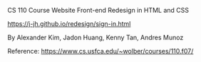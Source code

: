 CS 110 Course Website Front-end Redesign in HTML and CSS

https://j-jh.github.io/redesign/sign-in.html 


By Alexander Kim, Jadon Huang, Kenny Tan, Andres Munoz


Reference: https://www.cs.usfca.edu/~wolber/courses/110.f07/
